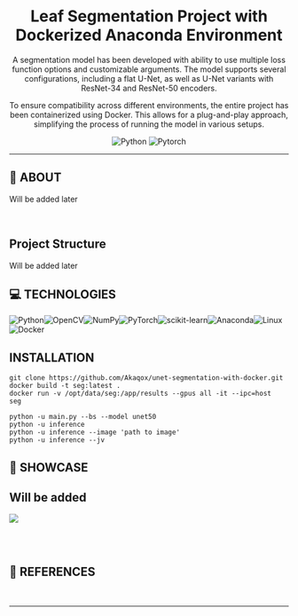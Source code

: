 
<div align='center'>
    <h1><b> Leaf Segmentation Project with Dockerized Anaconda Environment</b></h1>
<p>A segmentation model has been developed with ability to use multiple loss function options and customizable arguments. The model supports several configurations, including a flat U-Net, as well as U-Net variants with ResNet-34 and ResNet-50 encoders.</p>

<p>To ensure compatibility across different environments, the entire project has been containerized using Docker. This allows for a plug-and-play approach, simplifying the process of running the model in various setups.</p>
  
![Python](https://badgen.net/badge/Python/[3.11]/blue?) 
![Pytorch](https://badgen.net/badge/Pytorch/[2.4.0]/red?) 
</div>

---

## 💾 **ABOUT**

Will be added later

<br />

## Project Structure

Will be added later
  
## 💻 **TECHNOLOGIES**

![Python](https://img.shields.io/badge/python-3670A0?style=for-the-badge&logo=python&logoColor=ffdd54)![OpenCV](https://img.shields.io/badge/opencv-%23white.svg?style=for-the-badge&logo=opencv&logoColor=white)![NumPy](https://img.shields.io/badge/numpy-%23013243.svg?style=for-the-badge&logo=numpy&logoColor=white)![PyTorch](https://img.shields.io/badge/PyTorch-%23EE4C2C.svg?style=for-the-badge&logo=PyTorch&logoColor=white)![scikit-learn](https://img.shields.io/badge/scikit--learn-%23F7931E.svg?style=for-the-badge&logo=scikit-learn&logoColor=white)![Anaconda](https://img.shields.io/badge/Anaconda-%2344A833.svg?style=for-the-badge&logo=anaconda&logoColor=white)![Linux](https://img.shields.io/badge/Linux-FCC624?style=for-the-badge&logo=linux&logoColor=black)![Docker](https://img.shields.io/badge/Docker-2CA5E0?style=for-the-badge&logo=docker&logoColor=white)

##  **INSTALLATION**

```
git clone https://github.com/Akaqox/unet-segmentation-with-docker.git
docker build -t seg:latest .
docker run -v /opt/data/seg:/app/results --gpus all -it --ipc=host  seg

python -u main.py --bs --model unet50
python -u inference 
python -u inference --image 'path to image'
python -u inference --jv
```

## 🔎 **SHOWCASE**
 <h2><b> Will be added </b></h1>
<img src=/>
<br />
 <h2><b> </b></h1>

<br />

## 🔎 **REFERENCES**

<p></p>
<p></p>
<p></p>


<br />

---
